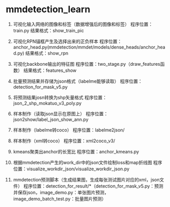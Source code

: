 # mmdetection_learn
1. 可视化输入网络的图像和标签（数据增强后的图像和标签）
程序位置：train.py
结果格式：show_train_pic

2. 可视化RPN锚框产生及选择出来的正负样本
程序位置：anchor_head.py(mmdetection/mmdet/models/dense_heads/anchor_head.py)
结果格式：show_rpn

3. 可视化backbone输出的特征图
程序位置：two_stage.py（draw_features函数）
结果格式：features_show

4. 批量预测结果并存储为json格式（labelme能够读取）
程序位置：detection_for_mask_v5.py

5. 将预测结果josn转换为shp矢量格式
程序位置：json_2_shp_mokatuo_v3_poly.py

6. 样本制作（读取json显示在原图上）
程序位置：json2show/label_json_show_ann.py

7. 样本制作（labelme转coco）
程序位置：labelme2json/

8. 样本制作（xml转coco）
程序位置：xml2coco_v3/

9. kmeans聚类出anchor的长宽比
程序位置：anchor_kmeans.py

10. 根据mmdetection产生的work_dir中的json文件绘制loss和map折线图
程序位置：visualize_workdir_json/visualize_workdir_json.py

11. mmdetection预测脚本（生成结果图，生成每张测试图片对应的xml，json文件）
程序位置：detection_for_result/*（detection_for_mask_v5.py：预测并保存json，image_demo.py：单张图片预测，  image_demo_batch_test.py：批量图片预测）
